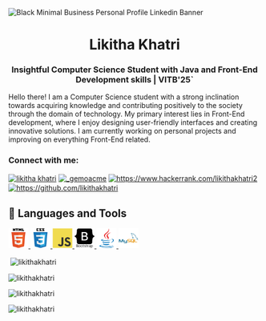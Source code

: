 

![Black Minimal Business Personal Profile Linkedin Banner](https://user-images.githubusercontent.com/131360819/233767326-fa847971-057e-446e-929e-86411ee5d5ed.png)

<h1 align="center">Likitha Khatri</h1>
<h3 align="center">Insightful Computer Science Student with Java and Front-End Development skills | VITB'25`</h3>
Hello there! I am a Computer Science student with a strong inclination towards acquiring knowledge and contributing positively to the society through the domain of technology. My primary interest lies in Front-End development, where I enjoy designing user-friendly interfaces and creating innovative solutions. I am currently working on personal projects and improving on everything Front-End related.


<h3 align="left">Connect with me:</h3>
<p align="left">
<a href="https://www.linkedin.com/in/likithakhatri/" target="blank"><img align="center" src="https://raw.githubusercontent.com/rahuldkjain/github-profile-readme-generator/master/src/images/icons/Social/linked-in-alt.svg" alt="likitha khatri" height="30" width="40" /></a>
<a href="https://www.instagram.com/likitha_khatri/" target="blank"><img align="center" src="https://raw.githubusercontent.com/rahuldkjain/github-profile-readme-generator/master/src/images/icons/Social/instagram.svg" alt="_gemoacme" height="30" width="40" /></a>
<a href="https://www.hackerrank.com/LikithaKhatri?hr_r=1" target="blank"><img align="center" src="https://raw.githubusercontent.com/rahuldkjain/github-profile-readme-generator/master/src/images/icons/Social/hackerrank.svg" alt="https://www.hackerrank.com/likithakhatri2" height="30" width="40" /></a>
<a href="https://leetcode.com/LikithaKhatri/" target="blank"><img align="center" src="https://raw.githubusercontent.com/rahuldkjain/github-profile-readme-generator/master/src/images/icons/Social/leet-code.svg" alt="https://github.com/likithakhatri" height="30" width="40" /></a>
</p>

<h2 align="left">🧰 Languages and Tools</h2>
<p align="left"> <a href="https://www.w3.org/html/" target="_blank" rel="noreferrer"> <img src="https://raw.githubusercontent.com/devicons/devicon/master/icons/html5/html5-original-wordmark.svg" alt="html5" width="40" height="40"/> </a> <a href="https://www.w3schools.com/css/" target="_blank" rel="noreferrer"> <img src="https://raw.githubusercontent.com/devicons/devicon/master/icons/css3/css3-original-wordmark.svg" alt="css3" width="40" height="40"/> </a> <a href="https://developer.mozilla.org/en-US/docs/Web/JavaScript" target="_blank" rel="noreferrer"> <img src="https://raw.githubusercontent.com/devicons/devicon/master/icons/javascript/javascript-original.svg" alt="javascript" width="40" height="40"/> </a> <a href="https://getbootstrap.com" target="_blank" rel="noreferrer"> <img src="https://raw.githubusercontent.com/devicons/devicon/master/icons/bootstrap/bootstrap-plain-wordmark.svg" alt="bootstrap" width="40" height="40"/> </a> 
<a href="https://www.java.com" target="_blank" rel="noreferrer"> <img src="https://raw.githubusercontent.com/devicons/devicon/master/icons/java/java-original.svg" alt="java" width="40" height="40"/> </a> 
<a href="https://www.mysql.com/" target="_blank" rel="noreferrer"> <img src="https://raw.githubusercontent.com/devicons/devicon/master/icons/mysql/mysql-original-wordmark.svg" alt="mysql" width="40" height="40"/> </a> </p>




<p>&nbsp;<img align="center" src="https://github-readme-stats.vercel.app/api?username=likithakhatri&show_icons=true&locale=en" alt="likithakhatri" /></p>

<p><img align="center" src="https://github-readme-streak-stats.herokuapp.com/?user=likithakhatri&" alt="likithakhatri" /></p>

<p><img align="left" src="https://github-readme-stats.vercel.app/api/top-langs?username=likithakhatri&show_icons=true&locale=en&layout=compact" alt="likithakhatri" /></p> 

<br>

<p align="left"> <img src="https://komarev.com/ghpvc/?username=likithakhatri&label=Profile%20views&color=0e75b6&style=flat" alt="likithakhatri" /> </p>





